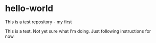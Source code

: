 # hello-world
This is a test repository - my first

This is a test. 
Not yet sure what I'm doing.
Just following instructions for now.
